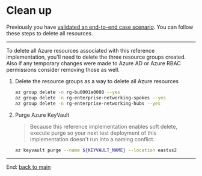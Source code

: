 # Clean up

Previously you have [validated an end-to-end case scenario](./10-validation). You can follow these steps to
delete all resources.

---

To delete all Azure resources associated with this reference implementation, you'll need to delete the three resource groups created. Also if any temporary changes were made to Azure AD or Azure RBAC permissions consider removing those as well.

1. Delete the resource groups as a way to delete all Azure resources

   ```bash
   az group delete -n rg-bu0001a0008 --yes
   az group delete -n rg-enterprise-networking-spokes --yes
   az group delete -n rg-enterprise-networking-hubs --yes
   ```

1. Purge Azure KeyVault

   > Because this reference implementation enables soft delete, execute purge so your next
   > test deployment of this implementation doesn't run into a naming conflict.

   ```bash
   az keyvault purge --name ${KEYVAULT_NAME} --location eastus2
   ```
---
End: [back to main](./README.md#getting-started)
